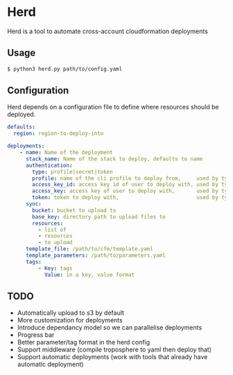 # Herd

Herd is a tool to automate cross-account cloudformation deployments

## Usage
```sh
$ python3 herd.py path/to/config.yaml
```

## Configuration
Herd depends on a configuration file to define where resources should be deployed.
```yaml
defaults:
  region: region-to-deploy-into

deployments:
    - name: Name of the deployment
      stack_name: Name of the stack to deploy, defaults to name
      authentication:
        type: profile|secret|token
        profile: name of the cli profile to deploy from,     used by type=profile
        access_key_id: access key id of user to deploy with, used by type=secret
        access_key: access key of user to deploy with,       used by type=secret
        token: token to deploy with,                         used by type=token
      sync:
        bucket: bucket to upload to
        base_key: directory path to upload files to
        resources:
          - list of
          - resources
          - to upload
      template_file: /path/to/cfm/template.yaml
      template_parameters: /path/to/parameters.yaml
      tags:
          - Key: tags
            Value: in a key, value format
```

## TODO
 - Automatically upload to s3 by default
 - More customization for deployments
 - Introduce dependancy model so we can parallelise deployments
 - Progress bar
 - Better parameter/tag format in the herd config
 - Support middleware (compile troposphere to yaml then deploy that)
 - Support automatic deployments (work with tools that already have automatic deployment)

